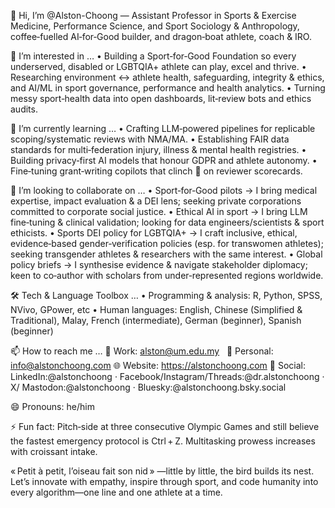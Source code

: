 👋 Hi, I’m @Alston-Choong — Assistant Professor in Sports & Exercise Medicine, Performance Science, and Sport Sociology & Anthropology, coffee‑fuelled AI‑for‑Good builder, and dragon‑boat athlete, coach & IRO.

👀 I’m interested in …
• Building a Sport‑for‑Good Foundation so every underserved, disabled or LGBTQIA+ athlete can play, excel and thrive.
• Researching environment ↔ athlete health, safeguarding, integrity & ethics, and AI/ML in sport governance, performance and health analytics.
• Turning messy sport‑health data into open dashboards, lit‑review bots and ethics audits.

🌱 I’m currently learning …
• Crafting LLM‑powered pipelines for replicable scoping/systematic reviews with NMA/MA.
• Establishing FAIR data standards for multi‑federation injury, illness & mental health registries.
• Building privacy‑first AI models that honour GDPR and athlete autonomy.
• Fine‑tuning grant‑writing copilots that clinch 🥇 on reviewer scorecards.

💞️ I’m looking to collaborate on …
• Sport‑for‑Good pilots → I bring medical expertise, impact evaluation & a DEI lens; seeking private corporations committed to corporate social justice.
• Ethical AI in sport → I bring LLM fine‑tuning & clinical validation; looking for data engineers/scientists & sport ethicists.
• Sports DEI policy for LGBTQIA+ → I craft inclusive, ethical, evidence‑based gender‑verification policies (esp. for transwomen athletes); seeking transgender athletes & researchers with the same interest.
• Global policy briefs → I synthesise evidence & navigate stakeholder diplomacy; keen to co‑author with scholars from under‑represented regions worldwide.

🛠️ Tech & Language Toolbox …
• Programming & analysis: R, Python, SPSS, NVivo, GPower, etc 
• Human languages: English, Chinese (Simplified & Traditional), Malay, French (intermediate), German (beginner), Spanish (beginner)

📫 How to reach me …
💼 Work: alston@um.edu.my  
💌 Personal: info@alstonchoong.com 🌐 Website: https://alstonchoong.com 
🤝 Social: LinkedIn:@alstonchoong · Facebook/Instagram/Threads:@dr.alstonchoong · X/ Mastodon:@alstonchoong · Bluesky:@alstonchoong.bsky.social 

😄 Pronouns: he/him

⚡ Fun fact: Pitch‑side at three consecutive Olympic Games and still believe the fastest emergency protocol is Ctrl + Z. Multitasking prowess increases with croissant intake.

« Petit à petit, l’oiseau fait son nid » —little by little, the bird builds its nest. 
Let’s innovate with empathy, inspire through sport, and code humanity into every algorithm—one line and one athlete at a time.
